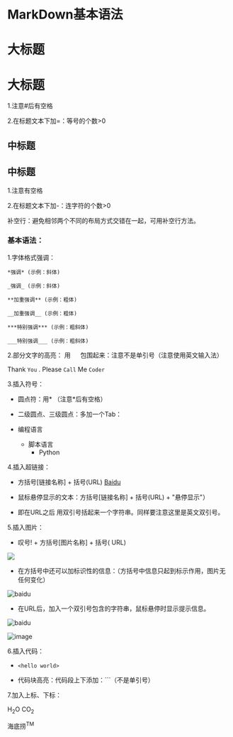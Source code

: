 # MarkDown基本语法

# 大标题 
大标题
=

1.注意#后有空格

2.在标题文本下加=：等号的个数>0

## 中标题
中标题
--

1.注意有空格

2.在标题文本下加-：连字符的个数>0

补空行：避免相邻两个不同的布局方式交错在一起，可用补空行方法。

### 基本语法：

1.字体格式强调：

    *强调* (示例：斜体)
    
    _强调_ (示例：斜体)
    
    **加重强调** (示例：粗体)
    
    __加重强调__ (示例：粗体)
    
    ***特别强调*** (示例：粗斜体)
    
    ___特别强调___ (示例：粗斜体)

2.部分文字的高亮：
  用 `  ` 包围起来：注意不是单引号（注意使用英文输入法） 
  
  Thank `You` . Please `Call` Me `Coder`
  
3.插入符号：

  * 圆点符：用* （注意*后有空格）
   
  * 二级圆点、三级圆点：多加一个Tab：
   
  * 编程语言  
    * 脚本语言  
      * Python   

4.插入超链接：
  * 方括号[链接名称] + 括号(URL) [Baidu](http://www.baidu.com/)
  
  * 鼠标悬停显示的文本：方括号[链接名称] + 括号(URL) + "悬停显示"）
  
  * 即在URL之后 用双引号括起来一个字符串。同样要注意这里是英文双引号。 

5.插入图片：
  * 叹号! + 方括号[图片名称] + 括号( URL) 
  
  ![](http://www.baidu.com/img/bdlogo.gif)  
  
  * 在方括号中还可以加标识性的信息：（方括号中信息只起到标示作用，图片无任何变化）
  
  ![baidu](http://www.baidu.com/img/bdlogo.gif) 
  
  
  * 在URL后，加入一个双引号包含的字符串，鼠标悬停时显示提示信息。
  
  ![baidu](http://www.baidu.com/img/bdlogo.gif "百度logo")  
  
  ![image](https://user-images.githubusercontent.com/93569087/140004591-f8088647-3988-4421-bda5-82b47761b364.png)

6.插入代码：
  * `<hello world>`
  
  * 代码块高亮：代码段上下添加：```（不是单引号）
 
7.加入上标、下标：
  
  H<sub>2</sub>O  CO<sub>2</sub>
  
  海底捞<sup>TM</sup>
